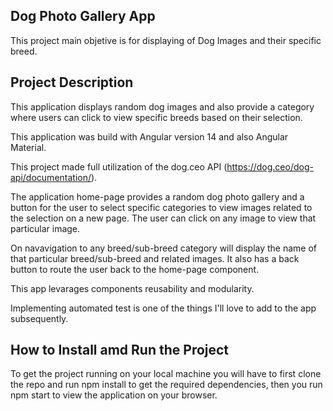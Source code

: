 ## Dog Photo Gallery App

This project main objetive is for displaying of Dog Images and their specific breed.

## Project Description

This application displays random dog images and also provide a category where users can click to view specific breeds based on their selection.

This application was build with Angular version 14 and also Angular Material.

This project made full utilization of the dog.ceo API (https://dog.ceo/dog-api/documentation/).

The application home-page provides a random dog photo gallery and a button for the user to select specific categories to view images related to the selection on a new page. The user can click on any image to view that particular image.

On navavigation to any breed/sub-breed category will display the name of that particular breed/sub-breed and related images. It also has a back button to route the user back to the home-page component.

This app levarages components reusability and modularity.

Implementing automated test is one of the things I'll love to add to the app subsequently.
## How to Install amd Run the Project

To get the project running on your local machine you will have to first clone the repo and run npm install to get the required dependencies, then you run npm start to view the application on your browser.

